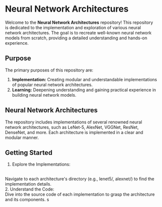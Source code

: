 # Neural Network Architectures

Welcome to the **Neural Network Architectures** repository! This repository is dedicated to the implementation and exploration of various neural network architectures. The goal is to recreate well-known neural network models from scratch, providing a detailed understanding and hands-on experience.

## Purpose

The primary purposes of this repository are:

1. **Implementation:** Creating modular and understandable implementations of popular neural network architectures.
2. **Learning:** Deepening understanding and gaining practical experience in building neural network models.

## Neural Network Architectures

The repository includes implementations of several renowned neural network architectures, such as LeNet-5, AlexNet, VGGNet, ResNet, DenseNet, and more. Each architecture is implemented in a clear and modular manner.

## Getting Started
1. Explore the Implementations:
<br>
Navigate to each architecture's directory (e.g., lenet5/, alexnet/) to find the implementation details.
<br>
2. Understand the Code:
<br>
Dive into the source code of each implementation to grasp the architecture and its components.
s